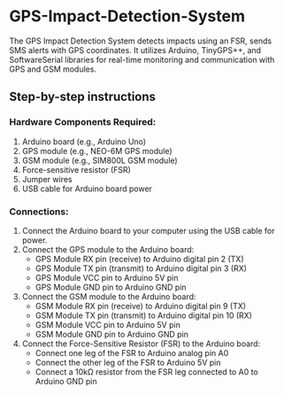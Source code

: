 # GPS-Impact-Detection-System
The GPS Impact Detection System detects impacts using an FSR, sends SMS alerts with GPS coordinates. It utilizes Arduino, TinyGPS++, and SoftwareSerial libraries for real-time monitoring and communication with GPS and GSM modules.

## Step-by-step instructions

### Hardware Components Required:
1. Arduino board (e.g., Arduino Uno)
2. GPS module (e.g., NEO-6M GPS module)
3. GSM module (e.g., SIM800L GSM module)
4. Force-sensitive resistor (FSR)
5. Jumper wires
6. USB cable for Arduino board power

### Connections:
1. Connect the Arduino board to your computer using the USB cable for power.
2. Connect the GPS module to the Arduino board:
   - GPS Module RX pin (receive) to Arduino digital pin 2 (TX)
   - GPS Module TX pin (transmit) to Arduino digital pin 3 (RX)
   - GPS Module VCC pin to Arduino 5V pin
   - GPS Module GND pin to Arduino GND pin
3. Connect the GSM module to the Arduino board:
   - GSM Module RX pin (receive) to Arduino digital pin 9 (TX)
   - GSM Module TX pin (transmit) to Arduino digital pin 10 (RX)
   - GSM Module VCC pin to Arduino 5V pin
   - GSM Module GND pin to Arduino GND pin
4. Connect the Force-Sensitive Resistor (FSR) to the Arduino board:
   - Connect one leg of the FSR to Arduino analog pin A0
   - Connect the other leg of the FSR to Arduino 5V pin
   - Connect a 10kΩ resistor from the FSR leg connected to A0 to Arduino GND pin
